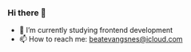 ### Hi there 👋

- 🫧 I’m currently studying frontend development
- 📫 How to reach me: beatevangsnes@icloud.com

<!--
**Beatevangsnes/Beatevangsnes** is a ✨ _special_ ✨ repository because its `README.md` (this file) appears on your GitHub profile.

Here are some ideas to get you started:

- 🔭 I’m currently working on ...
- 🌱 I’m currently learning ...
- 👯 I’m looking to collaborate on ...
- 🤔 I’m looking for help with ...
- 💬 Ask me about ...
- 📫 How to reach me: beatevangsnes@icloud.com
- 😄 Pronouns: ...
- ⚡ Fun fact: ...
-->
